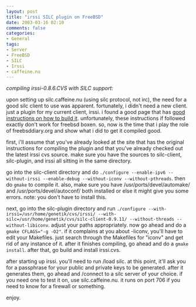 ```yaml
---
layout: post
title: "irssi SILC plugin on FreeBSD"
date: 2003-03-16 02:10
comments: false
categories:
- General
tags:
- Server
- FreeBSD
- SILC
- Irssi
- caffeine.nu
---
```

*compiling irssi-0.8.6.CVS with SILC support:*

upon setting up silc.caffeine.nu (using silc protocol, not irc), the need for a good silc client to use was apparent.  fortunately, i didn't need a new client.  just a plugin for my current client, irssi.  i found a good page that has [good instructions on how to build it](http://www.penguin-breeder.org/silc/).  unfortunately, these instructions if followed exactly don't work for freebsd boxen.  so, now is the time that i play the role of freebsddiary.org and show what i did to get it compiled good.

first, i'll assume that you've already looked at the site that has the original instructions for compiling the plugin and that you've already checked out the latest irssi cvs source.  make sure you have the sources to silc-client, silc-plugin, and irssi all sitting in the same directory.

go into the silc-client directory and do `./configure --enable-ipv6 --without-irssi --enable-debug --without-iconv --without-pthreads`.  then do `gmake` to compile it.  also, make sure you have /usr/ports/devel/automake/ and /usr/ports/devel/autoconf/ both installed or else it might give you some errors. note: you don't have to install this.

next, go into the silc-plugin directory and run `./configure --with-irssi=/usr/home/genetik/cvs/irssi/ --with-silc=/usr/home/genetik/cvs/silc-client-0.9.11/ --without-threads --without-libiconv`.  adjust your paths appropriately.  now go ahead and do a `gmake CFLAGS="-g -O2"`.  if it complains at you about -liconv, you'll have to edit your Makefiles.  just search through the Makefiles for "iconv" and get rid of any instance of it.  after it finishes compiling, go ahead and do a `gmake install`.  after that, go build and install irssi.cvs.

after starting up irssi.  you'll need to run /load silc.  at this point, it'll ask you for a passphrase for your public and private keys to be generated.  after it generates them, go ahead and /connect to a silc server of your choice.  if you need one to test it on, use silc.caffeine.nu.  it runs on port 706 if you need to know for a firewall or something.

enjoy.
